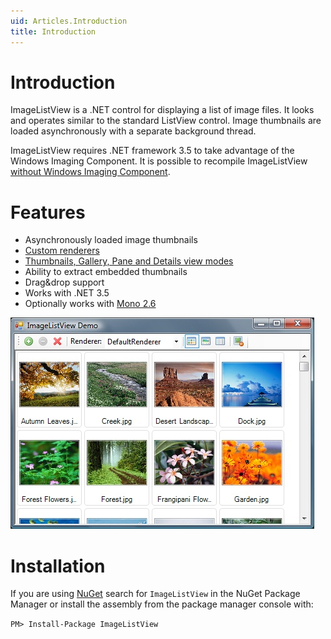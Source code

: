 ```yaml
---
uid: Articles.Introduction
title: Introduction
---
```

# Introduction #

ImageListView is a .NET control for displaying a list of image files. It looks and operates similar to the standard ListView control. Image thumbnails are loaded asynchronously with a separate background thread.

ImageListView requires .NET framework 3.5 to take advantage of the Windows Imaging Component. It is possible to recompile ImageListView [without Windows Imaging Component](xref:Articles.WICSupport).

# Features #

  * Asynchronously loaded image thumbnails
  * [Custom renderers](xref:Articles.CustomRenderers)
  * [Thumbnails, Gallery, Pane and Details view modes](xref:Articles.ViewModes)
  * Ability to extract embedded thumbnails
  * Drag&drop support
  * Works with .NET 3.5
  * Optionally works with [Mono 2.6](xref:Articles.MonoSupport)

![ImageListView](../resources/images/ImageListView.thumbnails.jpg)


# Installation #

If you are using [NuGet](https://nuget.org/) search for `ImageListView` in the NuGet Package Manager or install the assembly from the package manager console with:

`PM> Install-Package ImageListView`